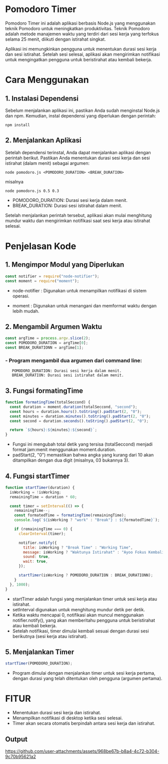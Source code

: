 # Pomodoro Timer

Pomodoro Timer ini adalah aplikasi berbasis Node.js yang menggunakan teknik Pomodoro untuk meningkatkan produktivitas. Teknik Pomodoro adalah metode manajemen waktu yang terdiri dari sesi kerja yang terfokus selama 25 menit, diikuti dengan istirahat singkat.

Aplikasi ini memungkinkan pengguna untuk menentukan durasi sesi kerja dan sesi istirahat. Setelah sesi selesai, aplikasi akan mengirimkan notifikasi untuk mengingatkan pengguna untuk beristirahat atau kembali bekerja.

# Cara Menggunakan

## 1. Instalasi Dependensi
Sebelum menjalankan aplikasi ini, pastikan Anda sudah menginstal Node.js dan npm. Kemudian, instal dependensi yang diperlukan dengan perintah:

  
    npm install 

## 2. Menjalankan Aplikasi
Setelah dependensi terinstal, Anda dapat menjalankan aplikasi dengan perintah berikut. Pastikan Anda menentukan durasi sesi kerja dan sesi istirahat (dalam menit) sebagai argumen:

    node pomodoro.js <POMODORO_DURATION> <BREAK_DURATION>
misalnya 

    node pomodoro.js 0.5 0.3

- POMODORO_DURATION: Durasi sesi kerja dalam menit.
- BREAK_DURATION: Durasi sesi istirahat dalam menit.

Setelah menjalankan perintah tersebut, aplikasi akan mulai menghitung mundur waktu dan mengirimkan notifikasi saat sesi kerja atau istirahat selesai.

# Penjelasan Kode

## 1. Mengimpor Modul yang Diperlukan

```javascript
const notifier = require("node-notifier");
const moment = require("moment");
```

- node-notifier : Digunakan untuk menampilkan notifikasi di sistem operasi.

- moment : Digunakan untuk menangani dan memformat waktu dengan lebih mudah.

## 2. Mengambil Argumen Waktu

```javascript
const argTime = process.argv.slice(2);
const POMODORO_DURATION = argTime[0];
const BREAK_DURATIONN = argTime[1];
```
 ### - Program mengambil dua argumen dari command line:
       POMODORO_DURATION: Durasi sesi kerja dalam menit.
       BREAK_DURATION: Durasi sesi istirahat dalam menit.

## 3. Fungsi formatingTime

```javascript
function formatingTime(totalSeccond) {
  const duration = moment.duration(totalSeccond, "second");
  const hours = duration.hours().toString().padStart(2, "0");
  const minutes = duration.minutes().toString().padStart(2, "0");
  const second = duration.seconds().toString().padStart(2, "0");

  return `${hours}:${minutes}:${second}`;
}
```
- Fungsi ini mengubah total detik yang tersisa (totalSeccond) menjadi format jam:menit menggunakan moment.duration.
- padStart(2, "0") memastikan bahwa angka yang kurang dari 10 akan ditampilkan dengan dua digit (misalnya, 03 bukannya 3).

## 4. Fungsi startTimer

```javascript
function startTimer(duration) {
  isWorking = !isWorking;
  remainingTime = duration * 60;

  const timer = setInterval(() => {
    remainingTime--;
    const formatedTime = formatingTime(remainingTime);
    console.log(`${isWorking ? "work" : "Break"} : ${formatedTime}`);

    if (remainingTime === 0) {
      clearInterval(timer);

      notifier.notify({
        title: isWorking ? "Break Time" : "Working Time",
        message: isWorking ? "Waktunya Istirahat" : "Ayoo Fokus Kembali",
        sound: true,
        wait: true,
      });

      startTimer(isWorking ? POMODORO_DURATION : BREAK_DURATIONN);
    }
  }, 1000);
}
```
- startTimer adalah fungsi yang menjalankan timer untuk sesi kerja atau istirahat.
- setInterval digunakan untuk menghitung mundur detik per detik.
- Ketika waktu mencapai 0, notifikasi akan muncul menggunakan notifier.notify(), yang akan memberitahu pengguna untuk beristirahat atau kembali bekerja.
- Setelah notifikasi, timer dimulai kembali sesuai dengan durasi sesi berikutnya (sesi kerja atau istirahat).

## 5. Menjalankan Timer
```javascript
startTimer(POMODORO_DURATION);
```
- Program dimulai dengan menjalankan timer untuk sesi kerja pertama, dengan durasi yang telah ditentukan oleh pengguna (argumen pertama).

# FITUR
- Menentukan durasi sesi kerja dan istirahat.
- Menampilkan notifikasi di desktop ketika sesi selesai.
- Timer akan secara otomatis berpindah antara sesi kerja dan istirahat.

## Output 

https://github.com/user-attachments/assets/968be67b-b8a4-4c72-b304-9c70b95621a2

